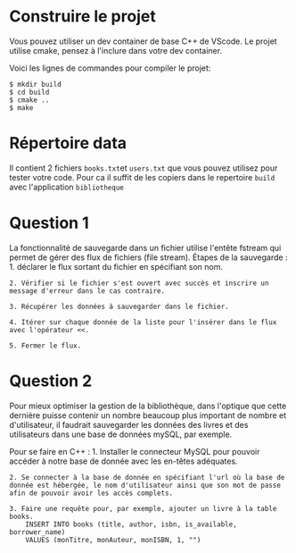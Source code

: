 # Construire le projet
Vous pouvez utiliser un dev container de base C++ de VScode.
Le projet utilise cmake, pensez à l'inclure dans votre dev container.

Voici les lignes de commandes pour compiler le projet:
```
$ mkdir build
$ cd build
$ cmake ..
$ make
```

# Répertoire data

Il contient 2 fichiers `books.txt`et `users.txt` que vous pouvez utilisez pour tester votre code.
Pour ca il suffit de les copiers dans le repertoire `build` avec l'application `bibliotheque`

# Question 1

La fonctionnalité de sauvegarde dans un fichier utilise l'entête fstream qui permet de gérer des flux de fichiers (file stream). 
Étapes de la sauvegarde : 
    1. déclarer le flux sortant du fichier en spécifiant son nom.

    2. Vérifier si le fichier s'est ouvert avec succès et inscrire un message d'erreur dans le cas contraire.

    3. Récupérer les données à sauvegarder dans le fichier.

    4. Itérer sur chaque donnée de la liste pour l'insérer dans le flux avec l'opérateur <<.

    5. Fermer le flux.

# Question 2

Pour mieux optimiser la gestion de la bibliothèque, dans l'optique que cette dernière puisse contenir un nombre beaucoup plus important de nombre et d'utilisateur, il faudrait sauvegarder les données des livres et des utilisateurs dans une base de données mySQL, par exemple.

Pour se faire en C++ : 
    1. Installer le connecteur MySQL pour pouvoir accéder à notre base de donnée avec les en-têtes adéquates.

    2. Se connecter à la base de donnée en spécifiant l'url où la base de donnée est hébergée, le nom d'utilisateur ainsi que son mot de passe afin de pouvoir avoir les accès complets.

    3. Faire une requête pour, par exemple, ajouter un livre à la table books.
        INSERT INTO books (title, author, isbn, is_available, borrower_name)
        VALUES (monTitre, monAuteur, monISBN, 1, "")
